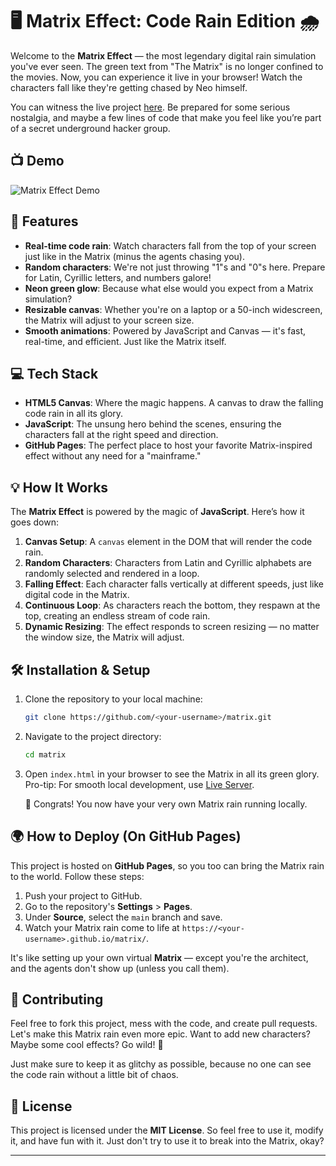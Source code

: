 # 🖥️ Matrix Effect: Code Rain Edition 🌧️

Welcome to the **Matrix Effect** — the most legendary digital rain simulation you've ever seen. The green text from "The Matrix" is no longer confined to the movies. Now, you can experience it live in your browser! Watch the characters fall like they're getting chased by Neo himself.

You can witness the live project [here](https://rjoshi141.github.io/matrix/). Be prepared for some serious nostalgia, and maybe a few lines of code that make you feel like you’re part of a secret underground hacker group.

## 📺 Demo

![Matrix Effect Demo](matrix-demo.gif)

## 🚀 Features

- **Real-time code rain**: Watch characters fall from the top of your screen just like in the Matrix (minus the agents chasing you).
- **Random characters**: We're not just throwing "1"s and "0"s here. Prepare for Latin, Cyrillic letters, and numbers galore! 
- **Neon green glow**: Because what else would you expect from a Matrix simulation?
- **Resizable canvas**: Whether you're on a laptop or a 50-inch widescreen, the Matrix will adjust to your screen size.
- **Smooth animations**: Powered by JavaScript and Canvas — it's fast, real-time, and efficient. Just like the Matrix itself.

## 💻 Tech Stack

- **HTML5 Canvas**: Where the magic happens. A canvas to draw the falling code rain in all its glory.
- **JavaScript**: The unsung hero behind the scenes, ensuring the characters fall at the right speed and direction.
- **GitHub Pages**: The perfect place to host your favorite Matrix-inspired effect without any need for a "mainframe."

## 💡 How It Works

The **Matrix Effect** is powered by the magic of **JavaScript**. Here’s how it goes down:

1. **Canvas Setup**: A `canvas` element in the DOM that will render the code rain.
2. **Random Characters**: Characters from Latin and Cyrillic alphabets are randomly selected and rendered in a loop.
3. **Falling Effect**: Each character falls vertically at different speeds, just like digital code in the Matrix.
4. **Continuous Loop**: As characters reach the bottom, they respawn at the top, creating an endless stream of code rain.
5. **Dynamic Resizing**: The effect responds to screen resizing — no matter the window size, the Matrix will adjust.

## 🛠️ Installation & Setup

1. Clone the repository to your local machine:
   ```bash
   git clone https://github.com/<your-username>/matrix.git
   ```

2. Navigate to the project directory:
   ```bash
   cd matrix
   ```

3. Open `index.html` in your browser to see the Matrix in all its green glory. Pro-tip: For smooth local development, use [Live Server](https://marketplace.visualstudio.com/items?itemName=ritwickdey.LiveServer).

   🎉 Congrats! You now have your very own Matrix rain running locally.

## 🌍 How to Deploy (On GitHub Pages)

This project is hosted on **GitHub Pages**, so you too can bring the Matrix rain to the world. Follow these steps:

1. Push your project to GitHub.
2. Go to the repository's **Settings** > **Pages**.
3. Under **Source**, select the `main` branch and save.
4. Watch your Matrix rain come to life at `https://<your-username>.github.io/matrix/`.

It's like setting up your own virtual **Matrix** — except you're the architect, and the agents don't show up (unless you call them).

## 🤖 Contributing

Feel free to fork this project, mess with the code, and create pull requests. Let's make this Matrix rain even more epic. Want to add new characters? Maybe some cool effects? Go wild! 🚀

Just make sure to keep it as glitchy as possible, because no one can see the code rain without a little bit of chaos.

## 📜 License

This project is licensed under the **MIT License**. So feel free to use it, modify it, and have fun with it. Just don't try to use it to break into the Matrix, okay?

---
